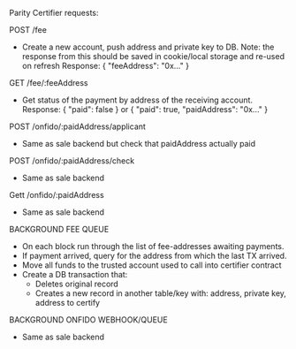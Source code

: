Parity Certifier requests:

POST /fee

  - Create a new account, push address and private key to DB.
    Note: the response from this should be saved in cookie/local storage and re-used on refresh
    Response: { "feeAddress": "0x..." }

GET /fee/:feeAddress

  - Get status of the payment by address of the receiving account.
    Response: { "paid": false }
                    or
              { "paid": true, "paidAddress": "0x..." }

POST /onfido/:paidAddress/applicant

  - Same as sale backend but check that paidAddress actually paid

POST /onfido/:paidAddress/check

  - Same as sale backend

Gett /onfido/:paidAddress

  - Same as sale backend

BACKGROUND FEE QUEUE

  - On each block run through the list of fee-addresses awaiting payments.
  - If payment arrived, query for the address from which the last TX arrived.
  - Move all funds to the trusted account used to call into certifier contract
  - Create a DB transaction that:
    - Deletes original record
    - Creates a new record in another table/key with: address, private key, address to certify

BACKGROUND ONFIDO WEBHOOK/QUEUE

  - Same as sale backend
